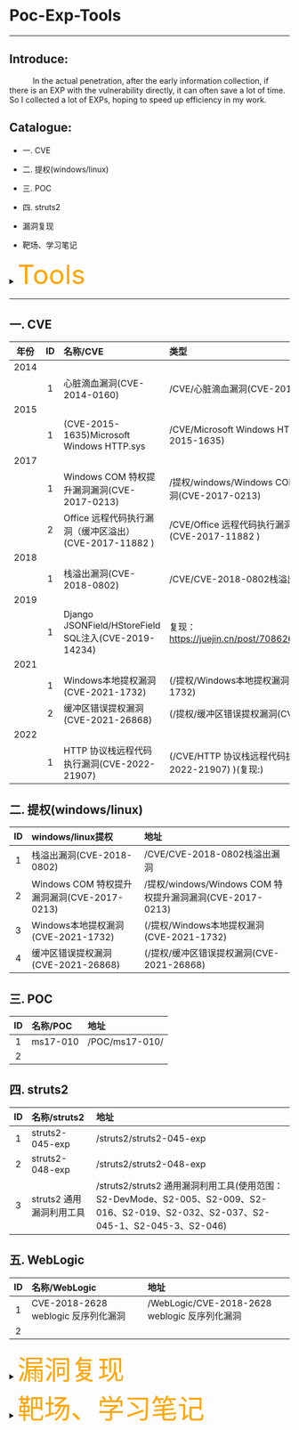 #  Poc-Exp-Tools
----
## Introduce:
&emsp;&emsp;&emsp;In the actual penetration, after the early information collection, if there is an EXP with the vulnerability directly, it can often save a lot of time. So I collected a lot of EXPs, hoping to speed up efficiency in my work.

## Catalogue:
- 一. CVE

- 二. 提权(windows/linux)

- 三. POC

- 四. struts2

- 漏洞复现

- 靶场、学习笔记

<details>
<summary><font size="20" color="orange">Tools</font></summary>
<pre><code>
- 科学上网
     地址：https://github.com/wms521125/freevpn
- 在线工具和资源大全
- Web安全工具
- 逆向分析工具
- 逆向分析工具

</code></pre>
</details>

----

## 一. CVE
| 年份        | ID        | 名称/CVE|   类型  | 
|:----------:|:----------:|:------------- |:------------------- |
|     2014      |           |       |            |
|           |     1      |  心脏滴血漏洞(CVE-2014-0160)     |         /CVE/心脏滴血漏洞(CVE-2014-0160)   |
|     2015      |           |       |            |
|           |     1      |  (CVE-2015-1635)Microsoft Windows HTTP.sys     |         /CVE/Microsoft Windows HTTP.sys(CVE-2015-1635)   |
|     2017      |           |       |            |
|           |     1      |  Windows COM 特权提升漏洞漏洞(CVE-2017-0213)     |         /提权/windows/Windows COM 特权提升漏洞漏洞(CVE-2017-0213)   |
|           |     2      |  Office 远程代码执行漏洞（缓冲区溢出）(CVE-2017-11882 )     |         /CVE/Office 远程代码执行漏洞（缓冲区溢出）(CVE-2017-11882 )   |
|     2018      |           |       |            |
|           |     1      |  栈溢出漏洞(CVE-2018-0802)     |          /CVE/CVE-2018-0802栈溢出漏洞 |
|     2019      |           |       |            |
|           |     1      |  Django JSONField/HStoreField SQL注入(CVE-2019-14234)     |         复现：https://juejin.cn/post/7086263713908391944  |
|     2021      |           |       |            |
|           |     1      |  Windows本地提权漏洞(CVE-2021-1732)      |         (/提权/Windows本地提权漏洞(CVE-2021-1732)  |
|           |     2      |  缓冲区错误提权漏洞(CVE-2021-26868)      |         (/提权/缓冲区错误提权漏洞(CVE-2021-26868) |
|     2022      |           |       |            |
|           |     1      |  HTTP 协议栈远程代码执行漏洞(CVE-2022-21907)      |         (/CVE/HTTP 协议栈远程代码执行漏洞(CVE-2022-21907) )(复现:)  |

## 二. 提权(windows/linux)
| ID        | windows/linux提权|   地址  | 
|:----------:|:------------- |:------------------- |
|     1      |  栈溢出漏洞(CVE-2018-0802)     |          /CVE/CVE-2018-0802栈溢出漏洞 |
|     2      |  Windows COM 特权提升漏洞漏洞(CVE-2017-0213)     |         /提权/windows/Windows COM 特权提升漏洞漏洞(CVE-2017-0213)   |
|     3      |  Windows本地提权漏洞(CVE-2021-1732)      |         (/提权/Windows本地提权漏洞(CVE-2021-1732)  |
|     4      |  缓冲区错误提权漏洞(CVE-2021-26868)      |         (/提权/缓冲区错误提权漏洞(CVE-2021-26868) |

## 三. POC
| ID        | 名称/POC|   地址  | 
|:----------:|:------------- |:------------------- |
|   1      |       ms17-010    |    /POC/ms17-010/        |
|      2     |         |          |



## 四. struts2
| ID        | 名称/struts2|   地址  | 
|:----------:|:------------- |:------------------- |
|   1      |       struts2-045-exp    |    /struts2/struts2-045-exp        |
|      2     |     struts2-048-exp     |     /struts2/struts2-048-exp     |
|      3    |     struts2 通用漏洞利用工具     |     /struts2/struts2 通用漏洞利用工具(使用范围：S2-DevMode、S2-005、S2-009、S2-016、S2-019、S2-032、S2-037、S2-045-1、S2-045-3、S2-046)     |

## 五. WebLogic
| ID        | 名称/WebLogic|   地址  | 
|:----------:|:------------- |:------------------- |
|   1      |       CVE-2018-2628 weblogic 反序列化漏洞    |    /WebLogic/CVE-2018-2628 weblogic 反序列化漏洞        |
|      2     |         |          |




<details>
<summary><font size="20" color="orange">漏洞复现</font></summary>
<pre><code>

## 漏洞复现
| ID        | 名称|   地址  |
|----------|------------- |------------------- |
|     1      |  Django JSONField/HStoreField SQL注入(CVE-2019-14234)     |     https://juejin.cn/post/7086263713908391944  |
|     2      |  ms17-010(永恒之蓝)复现      |  https://juejin.cn/post/7075975855909896228  |

</code></pre>
</details>



<details>
<summary><font size="20" color="orange">靶场、学习笔记</font></summary>
<pre><code>

## 靶场笔记
| ID         | 靶场名称      |   地址                                     | 
|:----------:|:-------------     |:-------------------                       |
| 1          |  pikachu靶场      |https://juejin.cn/post/7119111677383032846  |
| 2          |  DVWA靶场-low      |  https://juejin.cn/post/7123844618092806152  |
| 3          |  xss-labs-master靶场      |  https://juejin.cn/post/7122071201068875789  |
| 4          |  DVWA-Medium&High       |  https://juejin.cn/post/7125723811718103053  |
|5   |  upload-labs|    https://juejin.cn/post/7128017494593241096            |

</code></pre>
</details>










